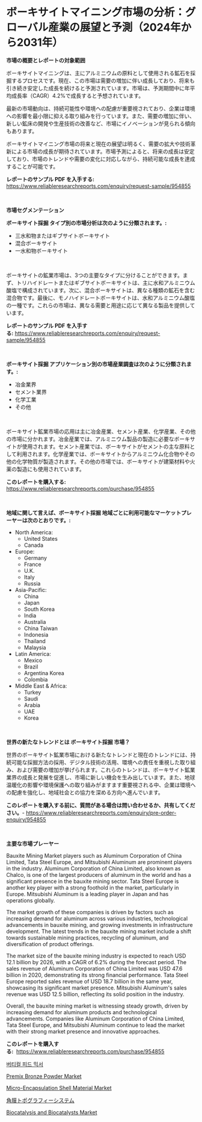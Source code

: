 <p><h1>ボーキサイトマイニング市場の分析：グローバル産業の展望と予測（2024年から2031年）</h1></p><p><strong>市場の概要とレポートの対象範囲</strong></p>
<p><p>ボーキサイトマイニングは、主にアルミニウムの原料として使用される鉱石を採掘するプロセスです。現在、この市場は需要の増加に伴い成長しており、将来も引き続き安定した成長を続けると予測されています。市場は、予測期間中に年平均成長率（CAGR）4.2%で成長すると予想されています。</p><p>最新の市場動向は、持続可能性や環境への配慮が重要視されており、企業は環境への影響を最小限に抑える取り組みを行っています。また、需要の増加に伴い、新しい鉱床の開発や生産技術の改善など、市場にイノベーションが見られる傾向もあります。</p><p>ボーキサイトマイニング市場の将来と現在の展望は明るく、需要の拡大や技術革新による市場の成長が期待されています。市場予測によると、将来の成長は安定しており、市場のトレンドや需要の変化に対応しながら、持続可能な成長を達成することが可能です。</p></p>
<p><strong>レポートのサンプル PDF を入手する:</strong> <a href="https://www.reliableresearchreports.com/enquiry/request-sample/954855">https://www.reliableresearchreports.com/enquiry/request-sample/954855</a></p>
<p>&nbsp;</p>
<p><strong>市場セグメンテーション</strong></p>
<p><strong>ボーキサイト採掘 タイプ別の市場分析は次のように分類されます。:</strong></p>
<p><ul><li>三水和物またはギブサイトボーキサイト</li><li>混合ボーキサイト</li><li>一水和物ボーキサイト</li></ul></p>
<p>&nbsp;</p>
<p><p>ボーキサイトの鉱業市場は、3つの主要なタイプに分けることができます。まず、トリハイドレートまたはギブサイトボーキサイトは、主に水和アルミニウム酸塩で構成されています。次に、混合ボーキサイトは、異なる種類の鉱石を含む混合物です。最後に、モノハイドレートボーキサイトは、水和アルミニウム酸塩の一種です。これらの市場は、異なる需要と用途に応じて異なる製品を提供しています。</p></p>
<p><strong>レポートのサンプル PDF を入手する:</strong>&nbsp;<a href="https://www.reliableresearchreports.com/enquiry/request-sample/954855">https://www.reliableresearchreports.com/enquiry/request-sample/954855</a></p>
<p>&nbsp;</p>
<p><strong> ボーキサイト採掘 アプリケーション別の市場産業調査は次のように分類されます。:</strong></p>
<p><ul><li>冶金業界</li><li>セメント業界</li><li>化学工業</li><li>その他</li></ul></p>
<p>&nbsp;</p>
<p><p>ボーキサイト鉱業市場の応用は主に冶金産業、セメント産業、化学産業、その他の市場に分かれます。冶金産業では、アルミニウム製品の製造に必要なボーキサイトが使用されます。セメント産業では、ボーキサイトがセメントの主な原料として利用されます。化学産業では、ボーキサイトからアルミニウム化合物やその他の化学物質が製造されます。その他の市場では、ボーキサイトが建築材料や火薬の製造にも使用されています。</p></p>
<p><strong>このレポートを購入する:</strong>&nbsp; <a href="https://www.reliableresearchreports.com/purchase/954855">https://www.reliableresearchreports.com/purchase/954855</a></p>
<p>&nbsp;</p>
<p><strong>地域に関して言えば、ボーキサイト採掘 地域ごとに利用可能なマーケットプレーヤーは次のとおりです。:</strong></p>
<p><ul>
    <li>
        North America:
        <ul>
            <li>United States</li>
            <li>Canada</li>
        </ul>
    </li>
    <li>
        Europe:
        <ul>
            <li>Germany</li>
            <li>France</li>
            <li>U.K.</li>
            <li>Italy</li>
            <li>Russia</li>
        </ul>
    </li>
    <li>
        Asia-Pacific:
        <ul>
            <li>China</li>
            <li>Japan</li>
            <li>South Korea</li>
            <li>India</li>
            <li>Australia</li>
            <li>China Taiwan</li>
            <li>Indonesia</li>
            <li>Thailand</li>
            <li>Malaysia</li>
        </ul>
    </li>
    <li>
        Latin America:
        <ul>
            <li>Mexico</li>
            <li>Brazil</li>
            <li>Argentina Korea</li>
            <li>Colombia</li>
        </ul>
    </li>
    <li>
        Middle East & Africa:
        <ul>
            <li>Turkey</li>
            <li>Saudi</li>
            <li>Arabia</li>
            <li>UAE</li>
            <li>Korea</li>
        </ul>
    </li>
    </ul></p>
<p>&nbsp;</p>
<p><strong>世界の新たなトレンドとは ボーキサイト採掘 市場？</strong></p>
<p><p>世界のボーキサイト鉱業市場における新たなトレンドと現在のトレンドには、持続可能な採掘方法の採用、デジタル技術の活用、環境への責任を重視した取り組み、および需要の増加が挙げられます。これらのトレンドは、ボーキサイト鉱業業界の成長と発展を促進し、市場に新しい機会を生み出しています。また、地球温暖化の影響や環境保護への取り組みがますます重要視される中、企業は環境への配慮を強化し、地域社会との協力を深める方向へ進んでいます。</p></p>
<p><strong>このレポートを購入する前に、質問がある場合は問い合わせるか、共有してください。</strong>- <a href="https://www.reliableresearchreports.com/enquiry/pre-order-enquiry/954855">https://www.reliableresearchreports.com/enquiry/pre-order-enquiry/954855</a></p>
<p>&nbsp;</p>
<p><strong>主要な市場プレーヤー</strong></p>
<p><p>Bauxite Mining Market players such as Aluminum Corporation of China Limited, Tata Steel Europe, and Mitsubishi Aluminum are prominent players in the industry. Aluminum Corporation of China Limited, also known as Chalco, is one of the largest producers of aluminum in the world and has a significant presence in the bauxite mining sector. Tata Steel Europe is another key player with a strong foothold in the market, particularly in Europe. Mitsubishi Aluminum is a leading player in Japan and has operations globally.</p><p>The market growth of these companies is driven by factors such as increasing demand for aluminum across various industries, technological advancements in bauxite mining, and growing investments in infrastructure development. The latest trends in the bauxite mining market include a shift towards sustainable mining practices, recycling of aluminum, and diversification of product offerings.</p><p>The market size of the bauxite mining industry is expected to reach USD 12.1 billion by 2026, with a CAGR of 6.2% during the forecast period. The sales revenue of Aluminum Corporation of China Limited was USD 47.6 billion in 2020, demonstrating its strong financial performance. Tata Steel Europe reported sales revenue of USD 18.7 billion in the same year, showcasing its significant market presence. Mitsubishi Aluminum's sales revenue was USD 12.5 billion, reflecting its solid position in the industry.</p><p>Overall, the bauxite mining market is witnessing steady growth, driven by increasing demand for aluminum products and technological advancements. Companies like Aluminum Corporation of China Limited, Tata Steel Europe, and Mitsubishi Aluminum continue to lead the market with their strong market presence and innovative approaches.</p></p>
<p><strong>このレポートを購入する:</strong>&nbsp;&nbsp;<a href="https://www.reliableresearchreports.com/purchase/954855">https://www.reliableresearchreports.com/purchase/954855</a></p>
<p><p><a href="https://medium.com/@jerrodhilll68/%EC%88%98%EC%A7%81-%EC%82%AC%EB%A3%8C-%EB%AF%B9%EC%84%9C-%EC%8B%9C%EC%9E%A5-2031%EB%85%84%EA%B9%8C%EC%A7%80%EC%9D%98-%ED%8A%B8%EB%A0%8C%EB%93%9C-%EC%98%88%EC%B8%A1-%EB%B0%8F-%EA%B2%BD%EC%9F%81-%EB%B6%84%EC%84%9D-5470974b2f73">버티컬 피드 믹서</a></p><p><a href="https://github.com/prosalinda88/Market-Research-Report-List-3/blob/main/premix-bronze-powder-market.md">Premix Bronze Powder Market</a></p><p><a href="https://frill-swim-3cd.notion.site/Decoding-the-Micro-Encapsulation-Shell-Material-Market-A-Deep-Dive-into-the-Latest-Market-Trends-M-913a824e961b47b2ad52a7bf4f002578">Micro-Encapsulation Shell Material Market</a></p><p><a href="https://medium.com/@minnieebert2827/2024%E5%B9%B4%E3%81%8B%E3%82%892031%E5%B9%B4%E3%81%BE%E3%81%A7%E3%81%AE%E6%9C%9F%E9%96%93%E3%81%AB%E4%BA%88%E6%B8%AC%E3%81%95%E3%82%8C%E3%82%8B%E8%A7%92%E8%86%9C%E3%83%88%E3%83%9D%E3%82%B0%E3%83%A9%E3%83%95%E3%82%A3%E3%83%BC%E3%82%B7%E3%82%B9%E3%83%86%E3%83%A0%E5%B8%82%E5%A0%B4%E5%88%86%E6%9E%90%E3%81%A8%E8%A6%8F%E6%A8%A1-3d4a6924a304">角膜トポグラフィーシステム</a></p><p><a href="https://view.publitas.com/reportprime-1/biocatalysis-and-biocatalysts-market-provides-detailed-segmentation-of-this-market-based-on-type-application-and-region-and-forecast-for-the-period-from-2024-2031/">Biocatalysis and Biocatalysts Market</a></p></p>